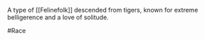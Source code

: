 A type of <span class="races">[[Felinefolk]]</span> descended from tigers, known for extreme belligerence and a love of solitude. 

#Race